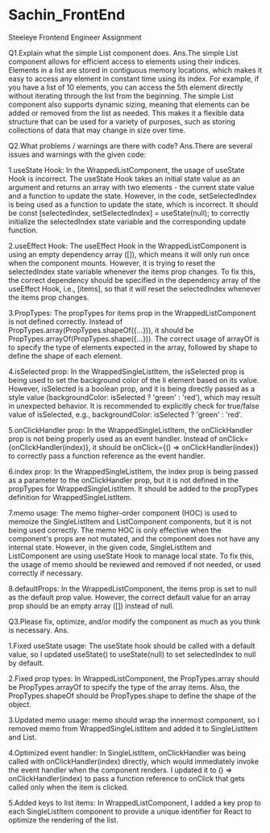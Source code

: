 # Sachin_FrontEnd
Steeleye Frontend Engineer Assignment

Q1.Explain what the simple List component does.
Ans.The simple List component allows for efficient access to elements using their indices. Elements in a list are stored in contiguous memory locations, which makes it easy to access any element in constant time using its index. For example, if you have a list of 10 elements, you can access the 5th element directly without iterating through the list from the beginning.
The simple List component also supports dynamic sizing, meaning that elements can be added or removed from the list as needed. This makes it a flexible data structure that can be used for a variety of purposes, such as storing collections of data that may change in size over time.

Q2.What problems / warnings are there with code?
Ans.There are several issues and warnings with the given code:

1.useState Hook: In the WrappedListComponent, the usage of useState Hook is incorrect. The useState Hook takes an initial state value as an argument and returns an array with two elements - the current state value and a function to update the state. However, in the code, setSelectedIndex is being used as a function to update the state, which is incorrect. It should be const [selectedIndex, setSelectedIndex] = useState(null); to correctly initialize the selectedIndex state variable and the corresponding update function.

2.useEffect Hook: The useEffect Hook in the WrappedListComponent is using an empty dependency array ([]), which means it will only run once when the component mounts. However, it is trying to reset the selectedIndex state variable whenever the items prop changes. To fix this, the correct dependency should be specified in the dependency array of the useEffect Hook, i.e., [items], so that it will reset the selectedIndex whenever the items prop changes.

3.PropTypes: The propTypes for items prop in the WrappedListComponent is not defined correctly. Instead of PropTypes.array(PropTypes.shapeOf({...})), it should be PropTypes.arrayOf(PropTypes.shape({...})). The correct usage of arrayOf is to specify the type of elements expected in the array, followed by shape to define the shape of each element.

4.isSelected prop: In the WrappedSingleListItem, the isSelected prop is being used to set the background color of the li element based on its value. However, isSelected is a boolean prop, and it is being directly passed as a style value (backgroundColor: isSelected ? 'green' : 'red'), which may result in unexpected behavior. It is recommended to explicitly check for true/false value of isSelected, e.g., backgroundColor: isSelected ? 'green' : 'red'.

5.onClickHandler prop: In the WrappedSingleListItem, the onClickHandler prop is not being properly used as an event handler. Instead of onClick={onClickHandler(index)}, it should be onClick={() => onClickHandler(index)} to correctly pass a function reference as the event handler.

6.index prop: In the WrappedSingleListItem, the index prop is being passed as a parameter to the onClickHandler prop, but it is not defined in the propTypes for WrappedSingleListItem. It should be added to the propTypes definition for WrappedSingleListItem.

7.memo usage: The memo higher-order component (HOC) is used to memoize the SingleListItem and ListComponent components, but it is not being used correctly. The memo HOC is only effective when the component's props are not mutated, and the component does not have any internal state. However, in the given code, SingleListItem and ListComponent are using useState Hook to manage local state. To fix this, the usage of memo should be reviewed and removed if not needed, or used correctly if necessary.

8.defaultProps: In the WrappedListComponent, the items prop is set to null as the default prop value. However, the correct default value for an array prop should be an empty array ([]) instead of null.

Q3.Please fix, optimize, and/or modify the component as much as you think is necessary.
Ans.

1.Fixed useState usage: The useState hook should be called with a default value, so I updated useState() to useState(null) to set selectedIndex to null by default.

2.Fixed prop types: In WrappedListComponent, the PropTypes.array should be PropTypes.arrayOf to specify the type of the array items. Also, the PropTypes.shapeOf should be PropTypes.shape to define the shape of the object.

3.Updated memo usage: memo should wrap the innermost component, so I removed memo from WrappedSingleListItem and added it to SingleListItem and List.

4.Optimized event handler: In SingleListItem, onClickHandler was being called with onClickHandler(index) directly, which would immediately invoke the event handler when the component renders. I updated it to () => onClickHandler(index) to pass a function reference to onClick that gets called only when the item is clicked.

5.Added keys to list items: In WrappedListComponent, I added a key prop to each SingleListItem component to provide a unique identifier for React to optimize the rendering of the list.
